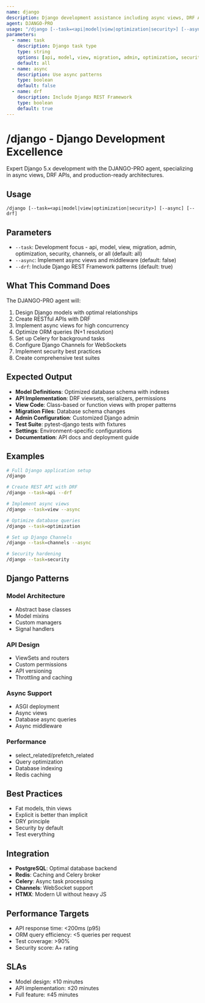 ```yaml
---
name: django
description: Django development assistance including async views, DRF APIs, ORM optimization, and architectural patterns. Use PROACTIVELY for Django feature development, API design, or performance issues.
agent: DJANGO-PRO
usage: "/django [--task=<api|model|view|optimization|security>] [--async] [--drf]"
parameters:
  - name: task
    description: Django task type
    type: string
    options: [api, model, view, migration, admin, optimization, security, channels, all]
    default: all
  - name: async
    description: Use async patterns
    type: boolean
    default: false
  - name: drf
    description: Include Django REST Framework
    type: boolean
    default: true
---
```


# /django - Django Development Excellence

Expert Django 5.x development with the DJANGO-PRO agent, specializing in async views, DRF APIs, and production-ready architectures.

## Usage
```
/django [--task=<api|model|view|optimization|security>] [--async] [--drf]
```

## Parameters
- `--task`: Development focus - api, model, view, migration, admin, optimization, security, channels, or all (default: all)
- `--async`: Implement async views and middleware (default: false)
- `--drf`: Include Django REST Framework patterns (default: true)

## What This Command Does
The DJANGO-PRO agent will:
1. Design Django models with optimal relationships
2. Create RESTful APIs with DRF
3. Implement async views for high concurrency
4. Optimize ORM queries (N+1 resolution)
5. Set up Celery for background tasks
6. Configure Django Channels for WebSockets
7. Implement security best practices
8. Create comprehensive test suites

## Expected Output
- **Model Definitions**: Optimized database schema with indexes
- **API Implementation**: DRF viewsets, serializers, permissions
- **View Code**: Class-based or function views with proper patterns
- **Migration Files**: Database schema changes
- **Admin Configuration**: Customized Django admin
- **Test Suite**: pytest-django tests with fixtures
- **Settings**: Environment-specific configurations
- **Documentation**: API docs and deployment guide

## Examples
```bash
# Full Django application setup
/django

# Create REST API with DRF
/django --task=api --drf

# Implement async views
/django --task=view --async

# Optimize database queries
/django --task=optimization

# Set up Django Channels
/django --task=channels --async

# Security hardening
/django --task=security
```

## Django Patterns

### Model Architecture
- Abstract base classes
- Model mixins
- Custom managers
- Signal handlers

### API Design
- ViewSets and routers
- Custom permissions
- API versioning
- Throttling and caching

### Async Support
- ASGI deployment
- Async views
- Database async queries
- Async middleware

### Performance
- select_related/prefetch_related
- Query optimization
- Database indexing
- Redis caching

## Best Practices
- Fat models, thin views
- Explicit is better than implicit
- DRY principle
- Security by default
- Test everything

## Integration
- **PostgreSQL**: Optimal database backend
- **Redis**: Caching and Celery broker
- **Celery**: Async task processing
- **Channels**: WebSocket support
- **HTMX**: Modern UI without heavy JS

## Performance Targets
- API response time: <200ms (p95)
- ORM query efficiency: <5 queries per request
- Test coverage: >90%
- Security score: A+ rating

## SLAs
- Model design: ≤10 minutes
- API implementation: ≤20 minutes
- Full feature: ≤45 minutes